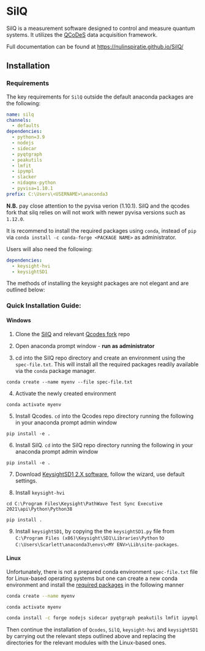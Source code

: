# SilQ

SilQ is a measurement software designed to control and measure quantum systems. It utilizes the [QCoDeS](https://github.com/nulinspiratie/Qcodes) data acquisition framework.

Full documentation can be found at https://nulinspiratie.github.io/SilQ/


## Installation

### Requirements

The key requirements for `SilQ` outside the default anaconda packages are the following:

```yml
name: silq
channels:
  - defaults
dependencies:
  - python=3.9
  - nodejs
  - sidecar
  - pyqtgraph
  - peakutils
  - lmfit
  - ipympl
  - slacker
  - nidaqmx-python
  - pyvisa=1.10.1
prefix: C:\Users\<USERNAME>\anaconda3
```

**N.B.** pay close attention to the pyvisa verion (1.10.1). SilQ and the qcodes fork that silq relies on will not work with newer pyvisa versions such as `1.12.0`.

It is recommend to install the required packages using `conda`, instead of `pip` via `conda install -c conda-forge <PACKAGE NAME>` as administrator.

Users will also need the following:

```yml
dependencies:
  - keysight-hvi
  - keysightSD1
```

The methods of installing the keysight packages are not elegant and are outlined below:

### Quick Installation Guide:

#### Windows

1. Clone the [SilQ](https://nulinspiratie.github.io/SilQ/) and relevant [Qcodes fork](https://github.com/nulinspiratie/Qcodes) repo

2. Open anaconda prompt window - **run as administrator**

3. cd into the SilQ repo directory and create an environment using the `spec-file.txt`. This will install all the required packages readily available via the `conda` package manager. 

```cmd.exe
conda create --name myenv --file spec-file.txt
```

4. Activate the newly created environment

```cmd.exe
conda activate myenv
```

5. Install Qcodes. `cd` into the Qcodes repo directory running the following in your anaconda prompt admin window

```cmd.exe
pip install -e .
```

6. Install SilQ. `cd` into the SilQ repo directory running the following in your anaconda prompt admin window

```cmd.exe
pip install -e .
```

7. Download [KeysightSD1 2.X software](https://www.keysight.com/us/en/lib/software-detail/instrument-firmware-software/sd1-2x-software-2784055.html), follow the wizard, use default settings.

8. Install `keysight-hvi`

```cmd.exe
cd C:\Program Files\Keysight\PathWave Test Sync Executive 2021\api\Python\Python38

pip install .
```

9. Install `keysightSD1`, by copying the the `keysightSD1.py` file from `C:\Program Files (x86)\Keysight\SD1\Libraries\Python` to `C:\Users\Scarlett\anaconda3\envs\<MY ENV>\Lib\site-packages`.


#### Linux

Unfortunately, there is not a prepared conda environment `spec-file.txt` file for Linux-based operating systems but one can create a new conda environment and install the [required packages](#requirements) in the following manner

```bash
conda create --name myenv

conda activate myenv

conda install -c forge nodejs sidecar pyqtgraph peakutils lmfit ipympl slacker nidaqmx-python pyvisa=1.10.1

```

Then continue the installation of `Qcodes`, `SilQ`, `keysight-hvi` and `keysightSD1` by carrying out the relevant steps outlined above and replacing the directories for the relevant modules with the Linux-based ones.
